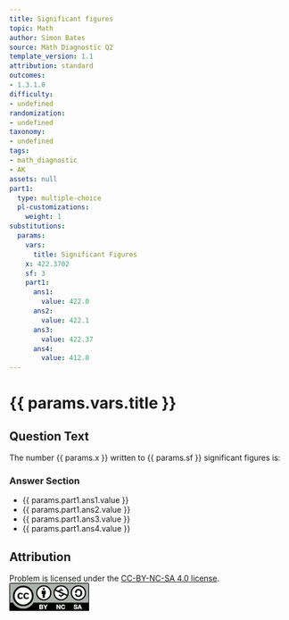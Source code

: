 ```yaml
---
title: Significant figures
topic: Math
author: Simon Bates
source: Math Diagnostic Q2
template_version: 1.1
attribution: standard
outcomes:
- 1.3.1.0
difficulty:
- undefined
randomization:
- undefined
taxonomy:
- undefined
tags:
- math_diagnostic
- AK
assets: null
part1:
  type: multiple-choice
  pl-customizations:
    weight: 1
substitutions:
  params:
    vars:
      title: Significant Figures
    x: 422.3702
    sf: 3
    part1:
      ans1:
        value: 422.0
      ans2:
        value: 422.1
      ans3:
        value: 422.37
      ans4:
        value: 412.0
---
```

# {{ params.vars.title }}

## Question Text

The number {{ params.x }} written to {{ params.sf }} significant figures is:

### Answer Section

- {{ params.part1.ans1.value }}
- {{ params.part1.ans2.value }}
- {{ params.part1.ans3.value }}
- {{ params.part1.ans4.value }}

## Attribution

Problem is licensed under the [CC-BY-NC-SA 4.0 license](https://creativecommons.org/licenses/by-nc-sa/4.0/).<br> ![The Creative Commons 4.0 license requiring attribution-BY, non-commercial-NC, and share-alike-SA license.](https://raw.githubusercontent.com/firasm/bits/master/by-nc-sa.png)